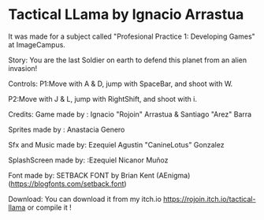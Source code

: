 # Tactical LLama by Ignacio Arrastua


It was made for a subject called "Profesional Practice 1: Developing Games" at ImageCampus.

Story:
You are the last Soldier on earth to defend this planet from an alien invasion!

Controls:
P1:Move with A & D, jump with SpaceBar, and shoot with W.

P2:Move with J & L, jump with RightShift, and shoot with i.



Credits:
Game made by : Ignacio "Rojoin" Arrastua & Santiago "Arez" Barra

Sprites made by :  Anastacia Genero

Sfx  and Music made by: Ezequiel Agustin "CanineLotus" Gonzalez

SplashScreen made by: :Ezequiel Nicanor Muñoz

Font made by:  SETBACK FONT by Brian Kent (AEnigma) (https://blogfonts.com/setback.font)

Download:
You can download it from my itch.io https://rojoin.itch.io/tactical-llama
or compile it !
